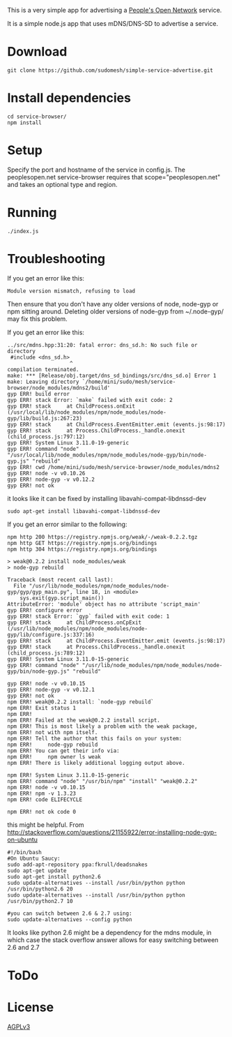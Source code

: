 
This is a very simple app for advertising a [People's Open Network](https://peoplesopen.net/) service.

It is a simple node.js app that uses mDNS/DNS-SD to advertise a service.

# Download #

```
git clone https://github.com/sudomesh/simple-service-advertise.git
```

# Install dependencies #

```
cd service-browser/
npm install
```

# Setup #

Specify the port and hostname of the service in config.js. The peoplesopen.net service-browser requires that scope="peoplesopen.net"
and takes an optional type and region.

# Running #

```
./index.js
```

# Troubleshooting #

If you get an error like this:

```
Module version mismatch, refusing to load
```

Then ensure that you don't have any older versions of node, node-gyp or npm sitting around. Deleting older versions of node-gyp from ~/.node-gyp/ may fix this problem.

If you get an error like this:

```
../src/mdns.hpp:31:20: fatal error: dns_sd.h: No such file or directory
 #include <dns_sd.h>
                    ^
compilation terminated.
make: *** [Release/obj.target/dns_sd_bindings/src/dns_sd.o] Error 1
make: Leaving directory `/home/mini/sudo/mesh/service-browser/node_modules/mdns2/build'
gyp ERR! build error 
gyp ERR! stack Error: `make` failed with exit code: 2
gyp ERR! stack     at ChildProcess.onExit (/usr/local/lib/node_modules/npm/node_modules/node-gyp/lib/build.js:267:23)
gyp ERR! stack     at ChildProcess.EventEmitter.emit (events.js:98:17)
gyp ERR! stack     at Process.ChildProcess._handle.onexit (child_process.js:797:12)
gyp ERR! System Linux 3.11.0-19-generic
gyp ERR! command "node" "/usr/local/lib/node_modules/npm/node_modules/node-gyp/bin/node-gyp.js" "rebuild"
gyp ERR! cwd /home/mini/sudo/mesh/service-browser/node_modules/mdns2
gyp ERR! node -v v0.10.26
gyp ERR! node-gyp -v v0.12.2
gyp ERR! not ok 

```
it looks like it can be fixed by installing libavahi-compat-libdnssd-dev
```
sudo apt-get install libavahi-compat-libdnssd-dev
```

If you get an error similar to the following:
```
npm http 200 https://registry.npmjs.org/weak/-/weak-0.2.2.tgz
npm http GET https://registry.npmjs.org/bindings
npm http 304 https://registry.npmjs.org/bindings

> weak@0.2.2 install node_modules/weak
> node-gyp rebuild

Traceback (most recent call last):
  File "/usr/lib/node_modules/npm/node_modules/node-gyp/gyp/gyp_main.py", line 18, in <module>
    sys.exit(gyp.script_main())
AttributeError: 'module' object has no attribute 'script_main'
gyp ERR! configure error 
gyp ERR! stack Error: `gyp` failed with exit code: 1
gyp ERR! stack     at ChildProcess.onCpExit (/usr/lib/node_modules/npm/node_modules/node-gyp/lib/configure.js:337:16)
gyp ERR! stack     at ChildProcess.EventEmitter.emit (events.js:98:17)
gyp ERR! stack     at Process.ChildProcess._handle.onexit (child_process.js:789:12)
gyp ERR! System Linux 3.11.0-15-generic
gyp ERR! command "node" "/usr/lib/node_modules/npm/node_modules/node-gyp/bin/node-gyp.js" "rebuild"

gyp ERR! node -v v0.10.15
gyp ERR! node-gyp -v v0.12.1
gyp ERR! not ok 
npm ERR! weak@0.2.2 install: `node-gyp rebuild`
npm ERR! Exit status 1
npm ERR! 
npm ERR! Failed at the weak@0.2.2 install script.
npm ERR! This is most likely a problem with the weak package,
npm ERR! not with npm itself.
npm ERR! Tell the author that this fails on your system:
npm ERR!     node-gyp rebuild
npm ERR! You can get their info via:
npm ERR!     npm owner ls weak
npm ERR! There is likely additional logging output above.

npm ERR! System Linux 3.11.0-15-generic
npm ERR! command "node" "/usr/bin/npm" "install" "weak@0.2.2"
npm ERR! node -v v0.10.15
npm ERR! npm -v 1.3.23
npm ERR! code ELIFECYCLE

npm ERR! not ok code 0
```
this might be helpful. From
http://stackoverflow.com/questions/21155922/error-installing-node-gyp-on-ubuntu

```
#!/bin/bash
#On Ubuntu Saucy:
sudo add-apt-repository ppa:fkrull/deadsnakes
sudo apt-get update
sudo apt-get install python2.6
sudo update-alternatives --install /usr/bin/python python /usr/bin/python2.6 20
sudo update-alternatives --install /usr/bin/python python /usr/bin/python2.7 10

#you can switch between 2.6 & 2.7 using:
sudo update-alternatives --config python
```

It looks like python 2.6 might be a dependency for the mdns module, in which case the stack overflow answer allows for easy switching between 2.6 and 2.7

# ToDo #

# License #

[AGPLv3](http://www.gnu.org/licenses/agpl-3.0.html)
